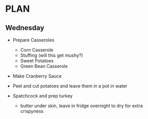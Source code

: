 # PLAN

## Wednesday

- Prepare Casseroles

  - Corn Casserole
  - Stuffing (will this get mushy?)
  - Sweet Potatoes
  - Green Bean Casserole

- Make Cranberry Sauce
- Peel and cut potatoes and leave them in a pot in water
- Spatchcock and prep turkey
  - butter under skin, leave in fridge overnight to dry for extra crispyness
